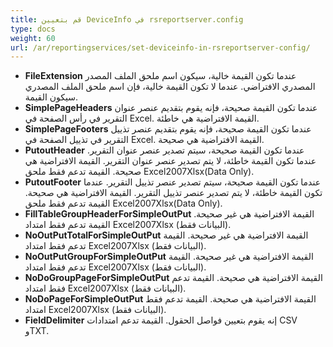 ```yaml
---
title: قم بتعيين DeviceInfo في rsreportserver.config
type: docs
weight: 60
url: /ar/reportingservices/set-deviceinfo-in-rsreportserver-config/
---
```


- **FileExtension** 
  عندما تكون القيمة خالية، سيكون اسم ملحق الملف المصدر المصدري الافتراضي. عندما لا تكون القيمة خالية، فإن اسم ملحق الملف المصدري سيكون القيمة.
- **SimplePageHeaders** 
  عندما تكون القيمة صحيحة، فإنه يقوم بتقديم عنصر عنوان التقرير في رأس الصفحة في Excel. القيمة الافتراضية هي خاطئة.
- **SimplePageFooters** 
  عندما تكون القيمة صحيحة، فإنه يقوم بتقديم عنصر تذييل التقرير في تذييل الصفحة في Excel. القيمة الافتراضية هي صحيحة.
- **PutoutHeader** 
  عندما تكون القيمة صحيحة، سيتم تصدير عنصر عنوان التقرير. عندما تكون القيمة خاطئة، لا يتم تصدير عنصر عنوان التقرير. القيمة الافتراضية هي صحيحة. القيمة تدعم فقط ملحق Excel2007Xlsx(Data Only).
- **PutoutFooter** 
  عندما تكون القيمة صحيحة، سيتم تصدير عنصر تذييل التقرير. عندما تكون القيمة خاطئة، لا يتم تصدير عنصر تذييل التقرير. القيمة الافتراضية هي صحيحة. القيمة تدعم فقط ملحق Excel2007Xlsx(Data Only).
- **FillTableGroupHeaderForSimpleOutPut** 
  القيمة الافتراضية هي غير صحيحة. القيمة تدعم فقط امتداد Excel2007Xlsx (البيانات فقط).
- **NoOutPutTotalForSimpleOutPut** 
  القيمة الافتراضية هي غير صحيحة. القيمة تدعم فقط امتداد Excel2007Xlsx (البيانات فقط).
- **NoOutPutGroupForSimpleOutPut** 
  القيمة الافتراضية هي غير صحيحة. القيمة تدعم فقط امتداد Excel2007Xlsx (البيانات فقط).
- **NoDoGroupPageForSimpleOutPut** 
  القيمة الافتراضية هي صحيحة. القيمة تدعم فقط امتداد Excel2007Xlsx (البيانات فقط).
- **NoDoPageForSimpleOutPut** 
  القيمة الافتراضية هي صحيحة. القيمة تدعم فقط امتداد Excel2007Xlsx (البيانات فقط).
- **FieldDelimiter** 
  إنه يقوم بتعيين فواصل الحقول. القيمة تدعم امتدادات CSV وTXT. 
